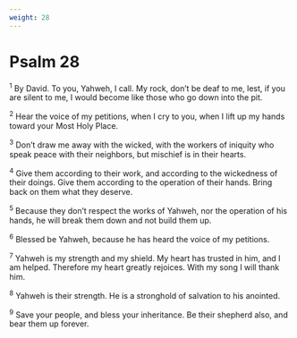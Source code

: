 ```yaml
---
weight: 28
---
```


# Psalm 28

<sup>1</sup> By David. To you, Yahweh, I call. My rock, don’t be deaf to me, lest, if you are silent to me, I would become like those who go down into the pit. 

<sup>2</sup> Hear the voice of my petitions, when I cry to you, when I lift up my hands toward your Most Holy Place. 

<sup>3</sup> Don’t draw me away with the wicked, with the workers of iniquity who speak peace with their neighbors, but mischief is in their hearts. 

<sup>4</sup> Give them according to their work, and according to the wickedness of their doings. Give them according to the operation of their hands. Bring back on them what they deserve. 

<sup>5</sup> Because they don’t respect the works of Yahweh, nor the operation of his hands, he will break them down and not build them up. 

<sup>6</sup> Blessed be Yahweh, because he has heard the voice of my petitions. 

<sup>7</sup> Yahweh is my strength and my shield. My heart has trusted in him, and I am helped. Therefore my heart greatly rejoices. With my song I will thank him. 

<sup>8</sup> Yahweh is their strength. He is a stronghold of salvation to his anointed. 

<sup>9</sup> Save your people, and bless your inheritance. Be their shepherd also, and bear them up forever. 


